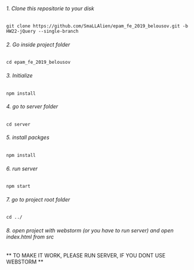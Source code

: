 
###### 1. Clone this repositorie to your disk
```
git clone https://github.com/SmaLLAlien/epam_fe_2019_belousov.git -b HW22-jQuery --single-branch

```
###### 2. Go inside project folder
```
cd epam_fe_2019_belousov
```
###### 3. Initialize
```
npm install
```
###### 4. go to server folder

```
cd server
```
###### 5. install packges
```
npm install
```
###### 6. run server
```
npm start
```
###### 7. go to project root folder
```
cd ../
```
###### 8. open project with webstorm (or you have to run server) and open index.html from src

** TO MAKE IT WORK, PLEASE RUN SERVER, IF YOU DONT USE WEBSTORM **


